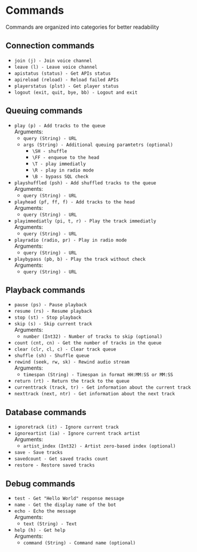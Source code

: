 # Commands

Commands are organized into categories for better readability

## Connection commands

- ```join (j) - Join voice channel```  
- ```leave (l) - Leave voice channel```  
- ```apistatus (status) - Get APIs status```  
- ```apireload (reload) - Reload failed APIs```  
- ```playerstatus (plst) - Get player status```  
- ```logout (exit, quit, bye, bb) - Logout and exit```  

## Queuing commands

- ```play (p) - Add tracks to the queue```  
    Arguments:
    - ```query (String) - URL```  
    - ```args (String) - Additional queuing paramtetrs (optional)```
        - ```\SH - shuffle```
        - ```\FF - enqueue to the head```
        - ```\T - play immediatly```
        - ```\R - play in radio mode```
        - ```\B - bypass SQL check```  
- ```playshuffled (psh) - Add shuffled tracks to the queue```  
    Arguments:
    - ```query (String) - URL```  
- ```playhead (pf, ff, f) - Add tracks to the head```  
    Arguments:
    - ```query (String) - URL```  
- ```playimmediatly (pi, t, r) - Play the track immediatly```  
    Arguments:
    - ```query (String) - URL```  
- ```playradio (radio, pr) - Play in radio mode```  
    Arguments:
    - ```query (String) - URL```  
- ```playbypass (pb, b) - Play the track without check```  
    Arguments:
    - ```query (String) - URL```  

## Playback commands

- ```pause (ps) - Pause playback```  
- ```resume (rs) - Resume playback```  
- ```stop (st) - Stop playback```  
- ```skip (s) - Skip current track```  
    Arguments:
    - ```number (Int32) - Number of tracks to skip (optional)```  
- ```count (cnt, cn) - Get the number of tracks in the queue```  
- ```clear (clr, cl, c) - Clear track queue```  
- ```shuffle (sh) - Shuffle queue```  
- ```rewind (seek, rw, sk) - Rewind audio stream```  
    Arguments:
    - ```timespan (String) - Timespan in format HH:MM:SS or MM:SS```  
- ```return (rt) - Return the track to the queue```  
- ```currenttrack (track, tr) - Get information about the current track```  
- ```nexttrack (next, ntr) - Get information about the next track```  

## Database commands

- ```ignoretrack (it) - Ignore current track```  
- ```ignoreartist (ia) - Ignore current track artist```  
    Arguments:
    - ```artist_index (Int32) - Artist zero-based index (optional)```  
- ```save - Save tracks```  
- ```savedcount - Get saved tracks count```  
- ```restore - Restore saved tracks```  

## Debug commands

- ```test - Get "Hello World" response message```  
- ```name - Get the display name of the bot```  
- ```echo - Echo the message```  
    Arguments:
    - ```text (String) - Text```  
- ```help (h) - Get help```  
    Arguments:
    - ```command (String) - Command name (optional)```  
